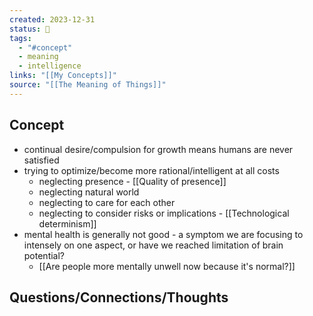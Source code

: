 ```yaml
---
created: 2023-12-31
status: 🔴
tags:
  - "#concept"
  - meaning
  - intelligence
links: "[[My Concepts]]"
source: "[[The Meaning of Things]]"
---
```

## Concept
- continual desire/compulsion for growth means humans are never satisfied
- trying to optimize/become more rational/intelligent at all costs
	- neglecting presence - [[Quality of presence]]
	- neglecting natural world
	- neglecting to care for each other
	- neglecting to consider risks or implications - [[Technological determinism]]
- mental health is generally not good - a symptom we are focusing to intensely on one aspect, or have we reached limitation of brain potential?
	- [[Are people more mentally unwell now because it's normal?]]
## Questions/Connections/Thoughts